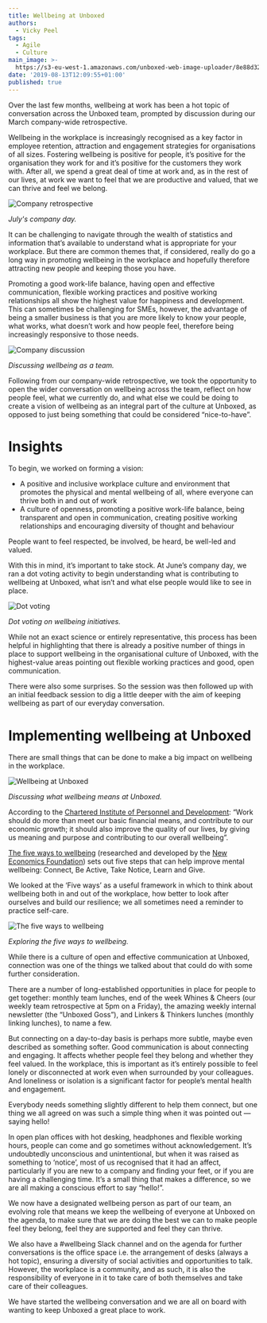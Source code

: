 ```yaml
---
title: Wellbeing at Unboxed
authors:
  - Vicky Peel
tags:
  - Agile
  - Culture
main_image: >-
  https://s3-eu-west-1.amazonaws.com/unboxed-web-image-uploader/8e88d3296538c747725392d8bc5ceefe.png
date: '2019-08-13T12:09:55+01:00'
published: true
---
```

Over the last few months, wellbeing at work has been a hot topic of conversation across the Unboxed team, prompted by discussion during our March company-wide retrospective.

Wellbeing in the workplace is increasingly recognised as a key factor in employee retention, attraction and engagement strategies for organisations of all sizes. Fostering wellbeing is positive for people, it’s positive for the organisation they work for and it’s positive for the customers they work with. After all, we spend a great deal of time at work and, as in the rest of our lives, at work we want to feel that we are productive and valued, that we can thrive and feel we belong. 

![Company retrospective](https://s3-eu-west-1.amazonaws.com/unboxed-web-image-uploader/aba977840cc826712181724a7581c2ff.png)

<i>July's company day.</i>

It can be challenging to navigate through the wealth of statistics and information that’s available to understand what is appropriate for your workplace. But there are common themes that, if considered, really do go a long way in promoting wellbeing in the workplace and hopefully therefore attracting new people and keeping those you have.

Promoting a good work-life balance, having open and effective communication, flexible working practices and positive working relationships all show the highest value for happiness and development. This can sometimes be challenging for SMEs, however, the advantage of being a smaller business is that you are more likely to know your people, what works, what doesn’t work and how people feel, therefore being increasingly responsive to those needs.

![Company discussion](https://s3-eu-west-1.amazonaws.com/unboxed-web-image-uploader/5e4d557f2a4aa230f3c13b927bc05938.png)

<i>Discussing wellbeing as a team.</i>

Following from our company-wide retrospective, we took the opportunity to open the wider conversation on wellbeing across the team, reflect on how people feel, what we currently do, and what else we could be doing to create a vision of wellbeing as an integral part of the culture at Unboxed, as opposed to just being something that could be considered “nice-to-have”.

# Insights

To begin, we worked on forming a vision:

* A positive and inclusive workplace culture and environment that promotes the physical and mental wellbeing of all, where everyone can thrive both in and out of work
* A culture of openness, promoting a positive work-life balance, being transparent and open in communication, creating positive working relationships and encouraging diversity of thought and behaviour

People want to feel respected, be involved, be heard, be well-led and valued. 

With this in mind, it’s important to take stock. At June’s company day, we ran a dot voting activity to begin understanding what is contributing to wellbeing at Unboxed, what isn’t and what else people would like to see in place.

![Dot voting](https://s3-eu-west-1.amazonaws.com/unboxed-web-image-uploader/d7158e3ecd0e1ba627d3979d4f2a5a57.png)

<i>Dot voting on wellbeing initiatives.</i>

While not an exact science or entirely representative, this process has been helpful in highlighting that there is already a positive number of things in place to support wellbeing in the organisational culture of Unboxed, with the highest-value areas pointing out flexible working practices and good, open communication. 

There were also some surprises. So the session was then followed up with an initial feedback session to dig a little deeper with the aim of keeping wellbeing as part of our everyday conversation. 

# Implementing wellbeing at Unboxed

There are small things that can be done to make a big impact on wellbeing in the workplace.

![Wellbeing at Unboxed](https://s3-eu-west-1.amazonaws.com/unboxed-web-image-uploader/00e5cfe284529a99a30914b045c63b59.png)

<i>Discussing what wellbeing means at Unboxed.</i>

According to the [Chartered Institute of Personnel and Development](https://www.cipd.co.uk/): “Work should do more than meet our basic financial means, and contribute to our economic growth; it should also improve the quality of our lives, by giving us meaning and purpose and contributing to our overall wellbeing”. 

[The five ways to wellbeing](https://www.mind.org.uk/workplace/mental-health-at-work/taking-care-of-yourself/five-ways-to-wellbeing/) (researched and developed by the [New Economics Foundation](https://neweconomics.org/2011/07/five-ways-well-new-applications-new-ways-thinking)) sets out five steps that can help improve mental wellbeing: Connect, Be Active, Take Notice, Learn and Give. 

We looked at the ‘Five ways’ as a useful framework in which to think about wellbeing both in and out of the workplace, how better to look after ourselves and build our resilience; we all sometimes need a reminder to practice self-care.

![The five ways to wellbeing](https://s3-eu-west-1.amazonaws.com/unboxed-web-image-uploader/dbd4abf8cce4f0a9e7e77a32c8e1a79e.png)

<i>Exploring the five ways to wellbeing.</i>

While there is a culture of open and effective communication at Unboxed, connection was one of the things we talked about that could do with some further consideration.

There are a number of long-established opportunities in place for people to get together: monthly team lunches, end of the week Whines & Cheers (our weekly team retrospective at 5pm on a Friday), the amazing weekly internal newsletter (the “Unboxed Goss”), and Linkers & Thinkers lunches (monthly linking lunches), to name a few.

But connecting on a day-to-day basis is perhaps more subtle, maybe even described as something softer. Good communication is about connecting and engaging. It affects whether people feel they belong and whether they feel valued. In the workplace, this is important as it’s entirely possible to feel lonely or disconnected at work even when surrounded by your colleagues. And loneliness or isolation is a significant factor for people’s mental health and engagement. 

Everybody needs something slightly different to help them connect, but one thing we all agreed on was such a simple thing when it was pointed out — saying hello! 

In open plan offices with hot desking, headphones and flexible working hours, people can come and go sometimes without acknowledgement. It’s undoubtedly unconscious and unintentional, but when it was raised as something to ‘notice’, most of us recognised that it had an affect, particularly if you are new to a company and finding your feet, or if you are having a challenging time. It’s a small thing that makes a difference, so we are all making a conscious effort to say “hello!”.

We now have a designated wellbeing person as part of our team, an evolving role that means we keep the wellbeing of everyone at Unboxed on the agenda, to make sure that we are doing the best we can to make people feel they belong, feel they are supported and feel they can thrive. 

We also have a #wellbeing Slack channel and on the agenda for further conversations is the office space i.e. the arrangement of desks (always a hot topic), ensuring a diversity of social activities and opportunities to talk. However, the workplace is a community, and as such, it is also the responsibility of everyone in it to take care of both themselves and take care of their colleagues.

We have started the wellbeing conversation and we are all on board with wanting to keep Unboxed a great place to work.
